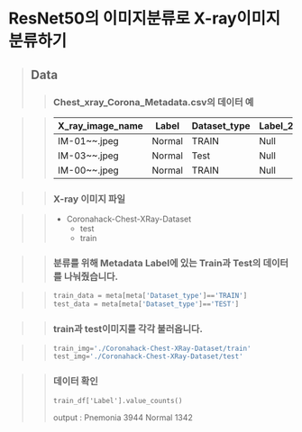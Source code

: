 ResNet50의 이미지분류로 X-ray이미지 분류하기
=============
> ## Data 
> > ### Chest_xray_Corona_Metadata.csv의 데이터 예

> > X_ray_image_name|Label|Dataset_type|Label_2_Virus_category|Label_1_Virus_category
>> ---|---|---|---|---|
>> IM-01~~.jpeg|Normal|TRAIN|Null|bacteria
>> IM-03~~.jpeg|Normal|Test|Null|virus
>> IM-00~~.jpeg|Normal|TRAIN|Null|Covid-19

>> ### X-ray 이미지 파일

>> * Coronahack-Chest-XRay-Dataset
>>   * test
>>   * train


>> ### 분류를 위해 Metadata Label에 있는 Train과 Test의 데이터를 나눠줬습니다.

>> ```python
>> train_data = meta[meta['Dataset_type']=='TRAIN']
>> test_data = meta[meta['Dataset_type']=='TEST']
>> ```

>> ### train과 test이미지를 각각 불러옵니다.

>> ```python
>> train_img='./Coronahack-Chest-XRay-Dataset/train'
>> test_img='./Coronahack-Chest-XRay-Dataset/test'
>> ```

>> ### 데이터 확인
>> ```
>> train_df['Label'].value_counts()
>> ```
>> output : 
>> Pnemonia    3944
>> Normal      1342
